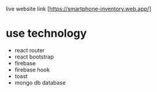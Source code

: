 live website link [https://smartphone-inventory.web.app/]

# use technology

* react router
* react bootstrap
* firebase
* firebase hook
* toast
* mongo db database
